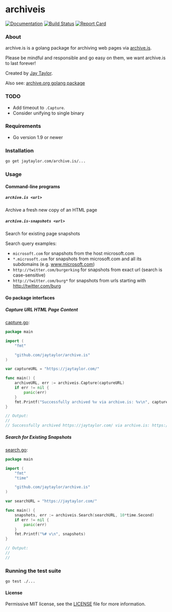 # archiveis

[![Documentation](https://godoc.org/github.com/jaytaylor/archive.is?status.svg)](https://godoc.org/github.com/jaytaylor/archive.is)
[![Build Status](https://travis-ci.org/jaytaylor/archive.is.svg?branch=master)](https://travis-ci.org/jaytaylor/archiveis)
[![Report Card](https://goreportcard.com/badge/github.com/jaytaylor/archive.is)](https://goreportcard.com/report/github.com/jaytaylor/archive.is)

### About

archive.is is a golang package for archiving web pages via [archive.is](https://archive.is).

Please be mindful and responsible and go easy on them, we want archive.is to last forever!

Created by [Jay Taylor](https://jaytaylor.com/).

Also see: [archive.org golang package](https://jaytaylor.com/archive.org)

### TODO

* Add timeout to `.Capture`.
* Consider unifying to single binary

### Requirements

* Go version 1.9 or newer

### Installation

```bash
go get jaytaylor.com/archive.is/...
```

### Usage

#### Command-line programs

##### `archive.is <url>`

Archive a fresh new copy of an HTML page

##### `archive.is-snapshots <url>`

Search for existing page snapshots

Search query examples:

* `microsoft.com` for snapshots from the host microsoft.com
* `*.microsoft.com` for snapshots from microsoft.com and all its subdomains (e.g. www.microsoft.com)
* `http://twitter.com/burgerking` for snapshots from exact url (search is case-sensitive)
* `http://twitter.com/burg*` for snapshots from urls starting with http://twitter.com/burg

#### Go package interfaces

##### Capture URL HTML Page Content

[capture.go](_examples/capture/capture.go):

```go
package main

import (
	"fmt"

	"github.com/jaytaylor/archive.is"
)

var captureURL = "https://jaytaylor.com/"

func main() {
	archiveURL, err := archiveis.Capture(captureURL)
	if err != nil {
		panic(err)
	}
	fmt.Printf("Successfully archived %v via archive.is: %v\n", captureURL, archiveURL)
}

// Output:
//
// Successfully archived https://jaytaylor.com/ via archive.is: https://archive.is/i2PiW
```

##### Search for Existing Snapshots

[search.go](_examples/search/search.go):

```go
package main

import (
    "fmt"
    "time"

    "github.com/jaytaylor/archive.is"
)

var searchURL = "https://jaytaylor.com/"

func main() {
    snapshots, err := archiveis.Search(searchURL, 10*time.Second)
    if err != nil {
        panic(err)
    }
    fmt.Printf("%# v\n", snapshots)
}

// Output:
//
//
```

### Running the test suite

    go test ./...

#### License

Permissive MIT license, see the [LICENSE](LICENSE) file for more information.
